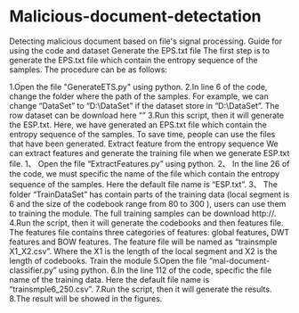 # Malicious-document-detectation
Detecting malicious document based on file's signal processing. Guide for using the code and dataset Generate the EPS.txt file The first step is to generate the EPS.txt file which contain the entropy sequence of the samples. The procedure can be as follows:

1.Open the file "GenerateETS.py" using python.
2.In line 6 of the code, change the folder where the path of the samples. For example, we can change “DataSet” to “D:\DataSet” if the dataset store in “D:\DataSet”. The row dataset can be download here “”
3.Run this script, then it will generate the ESP.txt. Here, we have generated an EPS.txt file which contain the entropy sequence of the samples. To save time, people can use the files that have been generated. Extract feature from the entropy sequence We can extract features and generate the training file when we generate ESP.txt file. 1、	Open the file “ExtractFeatures.py” using python. 2、	In the line 26 of the code, we must specific the name of the file which contain the entropy sequence of the samples. Here the default file name is “ESP.txt”. 3、	The folder “TrainDataSet” has contain parts of the training data (local segment is 6 and the size of the codebook range from 80 to 300 ), users can use them to training the module. The full training samples can be download http://.
4.Run the script, then it will generate the codebooks and then features file. The features file contains three categories of features: global features, DWT features and BOW features. The feature file will be named as “trainsmple X1_X2.csv”. Where the X1 is the length of the local segment and X2 is the length of codebooks. Train the module
5.Open the file “mal-document-classifier.py” using python.
6.In the line 112 of the code, specific the file name of the training data. Here the default file name is “trainsmple6_250.csv”.
7.Run the script, then it will generate the results.
8.The result will be showed in the figures.
